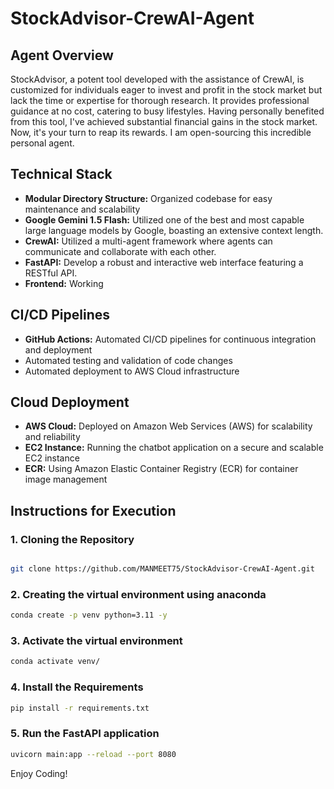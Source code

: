 # StockAdvisor-CrewAI-Agent

## Agent Overview

StockAdvisor, a potent tool developed with the assistance of CrewAI, is customized for individuals eager to invest and profit in the stock market but lack the time or expertise for thorough research. It provides professional guidance at no cost, catering to busy lifestyles. Having personally benefited from this tool, I've achieved substantial financial gains in the stock market. Now, it's your turn to reap its rewards. I am open-sourcing this incredible personal agent.

## Technical Stack
- **Modular Directory Structure:** Organized codebase for easy maintenance and scalability
- **Google Gemini 1.5 Flash:** Utilized one of the best and most capable large language models by Google, boasting an extensive context length.
- **CrewAI:** Utilized a multi-agent framework where agents can communicate and collaborate with each other.
- **FastAPI:** Develop a robust and interactive web interface featuring a RESTful API.
- **Frontend:** Working

## CI/CD Pipelines
- **GitHub Actions:** Automated CI/CD pipelines for continuous integration and deployment
- Automated testing and validation of code changes
- Automated deployment to AWS Cloud infrastructure

## Cloud Deployment
- **AWS Cloud:** Deployed on Amazon Web Services (AWS) for scalability and reliability
- **EC2 Instance:** Running the chatbot application on a secure and scalable EC2 instance
- **ECR:** Using Amazon Elastic Container Registry (ECR) for container image management

## Instructions for Execution
### 1. Cloning the Repository
```bash

git clone https://github.com/MANMEET75/StockAdvisor-CrewAI-Agent.git
```
### 2. Creating the virtual environment using anaconda
```bash
conda create -p venv python=3.11 -y
```

### 3. Activate the virtual environment
```bash
conda activate venv/
```

### 4. Install the Requirements
```bash
pip install -r requirements.txt
```

### 5. Run the FastAPI application
```bash
uvicorn main:app --reload --port 8080
```

Enjoy Coding!
